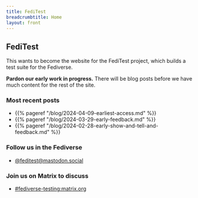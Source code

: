 ```yaml
---
title: FediTest
breadcrumbtitle: Home
layout: front
---
```


## FediTest

This wants to become the website for the FediTest project, which builds a test suite for
the Fediverse.

**Pardon our early work in progress.** There will be blog posts before we have much content
for the rest of the site.

### Most recent posts

* {{% pageref "/blog/2024-04-09-earliest-access.md" %}}
* {{% pageref "/blog/2024-03-29-early-feedback.md" %}}
* {{% pageref "/blog/2024-02-28-early-show-and-tell-and-feedback.md" %}}

### Follow us in the Fediverse

* <a rel="me" href="https://mastodon.social/@feditest">@feditest@mastodon.social</a>
 <link rel="me" href="https://mastodon.social/@feditest">

### Join us on Matrix to discuss

* [#fediverse-testing:matrix.org](https://matrix.to/#/%23fediverse-testing:matrix.org)

